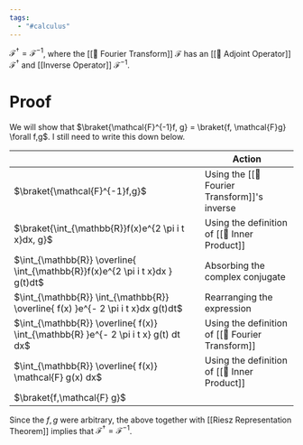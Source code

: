 ```yaml
---
tags:
  - "#calculus"
---
```

$\mathcal{F}^\dagger = \mathcal{F}^{-1}$, where the [[📘 Fourier Transform]] $\mathcal{F}$ has an [[📘 Adjoint Operator]] $\mathcal{F}^\dagger$ and [[Inverse Operator]] $\mathcal{F}^{-1}$. 

# Proof

We will show that $\braket{\mathcal{F}^{-1}f, g} = \braket{f, \mathcal{F}g} \forall f,g$. I still need to write this down below.

|                                                                                     | Action                                           |
| ----------------------------------------------------------------------------------- | ------------------------------------------------ |
| $\braket{\mathcal{F}^{-1}f,g}$                                                      | Using the [[📘 Fourier Transform]]'s inverse     |
| $\braket{\int_{\mathbb{R}}f(x)e^{2 \pi i t x}dx, g}$                                | Using the definition of [[📘 Inner Product]]     |
| $\int_{\mathbb{R}} \overline{ \int_{\mathbb{R}}f(x)e^{2 \pi i t x}dx } g(t)dt$      | Absorbing the complex conjugate                  |
| $\int_{\mathbb{R}} \int_{\mathbb{R}} \overline{ f(x) }e^{- 2 \pi i t x}dx g(t)dt$   | Rearranging the expression                       |
| $\int_{\mathbb{R}} \overline{ f(x)} \int_{\mathbb{R} }e^{- 2 \pi i t x} g(t) dt dx$ | Using the definition of [[📘 Fourier Transform]] |
| $\int_{\mathbb{R}} \overline{ f(x)} \mathcal{F} g(x) dx$                            | Using the definition of [[📘 Inner Product]]     |
| $\braket{f,\mathcal{F} g}$                                                          |                                                  |

Since the $f, g$ were arbitrary, the above together with [[Riesz Representation Theorem]] implies that $\mathcal{F}^\dagger = \mathcal{F}^{-1}$. 
